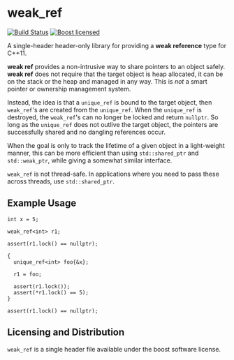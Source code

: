 # weak_ref

[![Build Status](https://travis-ci.org/cbeck88/weak_ref.svg?branch=master)](http://travis-ci.org/cbeck88/weak_ref)
[![Boost licensed](https://img.shields.io/badge/license-Boost-blue.svg)](./LICENSE)

A single-header header-only library for providing a **weak reference** type for C++11.

**weak ref** provides a non-intrusive way to share pointers to an object safely.
**weak ref** does not require that the target object is heap allocated, it can be
on the stack or the heap and managed in any way. This is *not* a smart pointer or
ownership management system.

Instead, the idea is that a `unique_ref` is bound to the target object, then
`weak_ref`'s are created from the `unique_ref`. When the `unique_ref` is
destroyed, the `weak_ref`'s can no longer be locked and return `nullptr`. So
long as the `unique_ref` does not outlive the target object, the pointers are
successfully shared and no dangling references occur.

When the goal is only to track the lifetime of a given object in a light-weight
manner, this can be more efficient than using `std::shared_ptr` and
`std::weak_ptr`, while giving a somewhat similar interface.

`weak_ref` is not thread-safe. In applications where you need to pass these across
threads, use `std::shared_ptr`.

## Example Usage

```
int x = 5;

weak_ref<int> r1;

assert(r1.lock() == nullptr);

{
  unique_ref<int> foo{&x};

  r1 = foo;

  assert(r1.lock());
  assert(*r1.lock() == 5);
}

assert(r1.lock() == nullptr);
```

## Licensing and Distribution

`weak_ref` is a single header file available under the boost software license.
